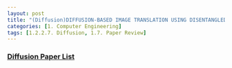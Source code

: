 ```yaml
---
layout: post 
title: "(Diffusion)DIFFUSION-BASED IMAGE TRANSLATION USING DISENTANGLED STYLE AND CONTENT REPRESENTATION"
categories: [1. Computer Engineering]
tags: [1.2.2.7. Diffusion, 1.7. Paper Review]
---
```


### [Diffusion Paper List](https://maizer2.github.io/1.%20computer%20engineering/2023/02/01/Paper-of-diffusion.html)
